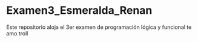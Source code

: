 # Examen3_Esmeralda_Renan
Este repositorio aloja el 3er examen de programación lógica y funcional 
te amo troll
